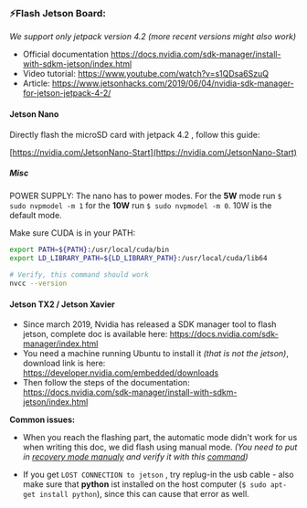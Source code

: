 ### ⚡️Flash Jetson Board:

*We support only jetpack version 4.2 (more recent versions might also work)*

- Official documentation https://docs.nvidia.com/sdk-manager/install-with-sdkm-jetson/index.html
- Video tutorial: https://www.youtube.com/watch?v=s1QDsa6SzuQ 
- Article: https://www.jetsonhacks.com/2019/06/04/nvidia-sdk-manager-for-jetson-jetpack-4-2/

#### Jetson Nano

Directly flash the microSD card with jetpack 4.2 , follow this guide:

[https://nvidia.com/JetsonNano-Start](https://nvidia.com/JetsonNano-Start)

##### Misc

POWER SUPPLY: The nano has to power modes. For the **5W** mode run `$ sudo nvpmodel -m 1` for the **10W** run `$ sudo nvpmodel -m 0`. 10W is the default mode.

Make sure CUDA is in your PATH:

```bash
export PATH=${PATH}:/usr/local/cuda/bin
export LD_LIBRARY_PATH=${LD_LIBRARY_PATH}:/usr/local/cuda/lib64

# Verify, this command should work
nvcc --version
```

#### Jetson TX2 / Jetson Xavier

- Since march 2019, Nvidia has released a SDK manager tool to flash jetson, complete doc is available here: https://docs.nvidia.com/sdk-manager/index.html 
- You need a machine running Ubuntu to install it *(that is not the jetson)*, download link is here: https://developer.nvidia.com/embedded/downloads
- Then follow the steps of the documentation: https://docs.nvidia.com/sdk-manager/install-with-sdkm-jetson/index.html 

**Common issues:**

- When you reach the flashing part, the automatic mode didn't work for us when writing this doc, we did flash using manual mode. *(You need to put in [recovery mode manualy](https://www.youtube.com/watch?v=HaDy9tryzWc) and verify it with this [command](https://devtalk.nvidia.com/default/topic/1006401/jetson-tx2/not-able-to-get-into-recovery-mode/post/5205375/#5205375))*

- If you get `LOST CONNECTION to jetson` , try replug-in the usb cable - also make sure that **python** ist installed on the host computer (`$ sudo apt-get install python`), since this can cause that error as well.
